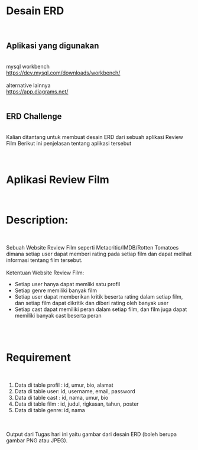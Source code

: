 # Desain ERD
<br/>

## Aplikasi yang digunakan
<br/>
mysql workbench<br/>
<a href="https://dev.mysql.com/downloads/workbench/">https://dev.mysql.com/downloads/workbench/</a><br/>
<br/>
alternative lainnya<br/>
<a href="https://app.diagrams.net/">https://app.diagrams.net/</a><br/>
<br/>

## ERD Challenge
<br/>
Kalian ditantang untuk membuat desain ERD dari sebuah aplikasi Review Film Berikut ini penjelasan tentang aplikasi tersebut<br/>
<br/>
<br/>

# Aplikasi Review Film
<br/>

# Description: 
<br/>

Sebuah Website Review Film seperti Metacritic/IMDB/Rotten Tomatoes dimana setiap user dapat memberi rating pada setiap film dan dapat melihat informasi tentang film tersebut.<br/><br/>
Ketentuan Website Review Film:
- Setiap user hanya dapat memliki satu profil 
- Setiap genre memiliki banyak film
- Setiap user dapat memberikan kritik beserta rating dalam setiap film, dan setiap film dapat dikritik dan diberi rating oleh banyak user
- Setiap cast dapat memiliki peran dalam setiap film, dan film juga dapat memiliki banyak cast beserta peran
<br/>
<br/>

# Requirement
<br/>

1. Data di table profil : id, umur, bio, alamat
2. Data di table user: id, username, email, password
3. Data di table cast : id, nama, umur, bio
4. Data di table film : id, judul, rigkasan, tahun, poster
5. Data di table genre: id, nama

<br/>
<br/>
Output dari Tugas hari ini yaitu gambar dari desain ERD (boleh berupa gambar PNG atau JPEG). 